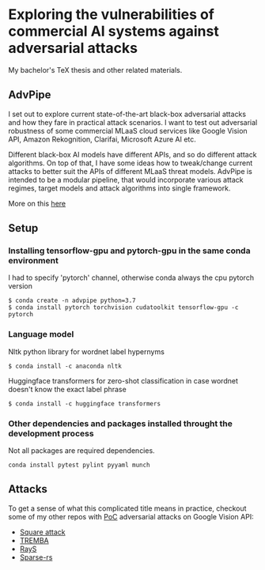# Exploring the vulnerabilities of commercial AI systems against adversarial attacks
My bachelor's TeX thesis and other related materials.

## AdvPipe
I set out to explore current state-of-the-art black-box adversarial attacks and how they fare in practical attack scenarios. I want to test out adversarial robustness of some commercial MLaaS cloud services like Google Vision API, Amazon Rekognition, Clarifai, Microsoft Azure AI etc.

Different black-box AI models have different APIs, and so do different attack algorithms. On top of that, I have some ideas how to tweak/change current attacks to better suit the APIs of different MLaaS threat models. AdvPipe is intended to be a modular pipeline, that would incorporate various attack regimes, target models and attack algorithms into single framework.

More on this [here](adv-pipe.md)


## Setup

### Installing tensorflow-gpu and pytorch-gpu in the same conda environment
I had to specify 'pytorch' channel, otherwise conda always the cpu pytorch version 
```
$ conda create -n advpipe python=3.7 
$ conda install pytorch torchvision cudatoolkit tensorflow-gpu -c pytorch
```

### Language model
Nltk python library for wordnet label hypernyms

```
$ conda install -c anaconda nltk 
```

Huggingface transformers for zero-shot classification in case wordnet doesn't know the exact label phrase

```
$ conda install -c huggingface transformers  
```

### Other dependencies and packages installed throught the development process
Not all packages are required dependencies.
```
conda install pytest pylint pyyaml munch
```



## Attacks

To get a sense of what this complicated title means in practice, checkout some of my other repos with [PoC](https://en.wikipedia.org/wiki/Proof_of_concept) adversarial attacks on Google Vision API:
- [Square attack](https://github.com/kubic71/square-attack)
- [TREMBA](https://github.com/kubic71/TREMBA)
- [RayS](https://github.com/kubic71/RayS)
- [Sparse-rs](https://github.com/kubic71/sparse-rs)


